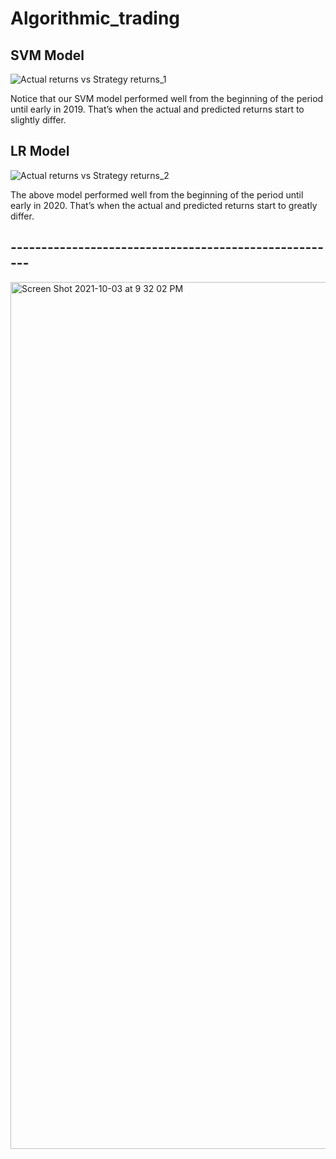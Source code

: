 # Algorithmic_trading
## SVM Model
![Actual returns vs Strategy returns_1](https://user-images.githubusercontent.com/83678373/135790642-545430d7-abce-4765-8232-642a1fda5fc5.png)

Notice that our SVM model performed well from the beginning of the period until early in 2019. That’s when the actual and predicted returns start to slightly  differ. 

## LR Model
![Actual returns vs Strategy returns_2](https://user-images.githubusercontent.com/83678373/135794166-fcbdcdc1-d36b-4560-b7c2-04aa1d154df0.png)

The above model performed well from the beginning of the period until early in 2020. That’s when the actual and predicted returns start to greatly differ. 

##        ------------------------------------------------------


<img width="1387" alt="Screen Shot 2021-10-03 at 9 32 02 PM" src="https://user-images.githubusercontent.com/83678373/135795156-9a3546fc-0b1d-4885-ac12-13f9ad94b746.png">
